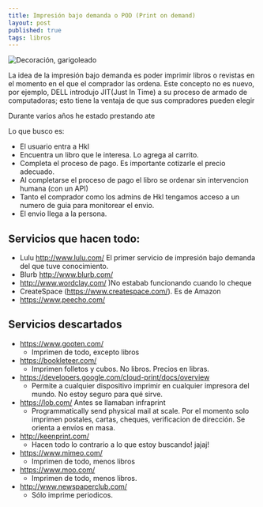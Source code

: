 ```yaml
---
title: Impresión bajo demanda o POD (Print on demand)
layout: post
published: true
tags: libros
---
```

![Decoración, garigoleado]({{site.baseurl}}/media/Book_decoration_BPPxi.svg)


La idea de la impresión bajo demanda es poder imprimir libros o revistas en el
momento en el que el comprador las ordena. Este concepto no es nuevo, por
ejemplo, DELL introdujo JIT(Just In Time) a su proceso de armado de
computadoras; esto tiene la ventaja de que sus compradores pueden elegir


Durante varios años he estado prestando ate


Lo que busco es:

* El usuario entra a Hkl
* Encuentra un libro que le interesa. Lo agrega al carrito.
* Completa el proceso de pago. Es importante cotizarle el precio adecuado.
* Al completarse el proceso de pago el libro se ordenar sin intervencion humana (con un API)
* Tanto el comprador como los admins de Hkl tengamos acceso a un numero de guia para monitorear el envio.
* El envio llega a la persona.

## Servicios que hacen todo:

* Lulu http://www.lulu.com/ El primer servicio de impresión bajo demanda del que tuve conocimiento.
* Blurb http://www.blurb.com/
* http://www.wordclay.com/ )No estabab funcionando cuando lo cheque
* CreateSpace (https://www.createspace.com/). Es de Amazon
* https://www.peecho.com/

## Servicios descartados

* https://www.gooten.com/
  - Imprimen de todo, excepto libros
* https://bookleteer.com/
  - Imprimen folletos y cubos. No libros. Precios en libras.
* https://developers.google.com/cloud-print/docs/overview
  - Permite a cualquier dispositivo imprimir en cualquier impresora del mundo. No estoy seguro para qué sirve.
* https://lob.com/ Antes se llamaban infraprint
  - Programmatically send physical mail at scale. Por el
    momento solo imprimen postales, cartas, cheques, verificacion de
    dirección. Se orienta a envíos en masa.
* http://keenprint.com/
  - Hacen todo lo contrario a lo que estoy buscando! jajaj!
* https://www.mimeo.com/
  - Imprimen de todo, menos libros
* https://www.moo.com/
  - Imprimen de todo, menos libros.
* http://www.newspaperclub.com/
  - Sólo imprime periodicos.
